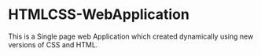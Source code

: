 # HTMLCSS-WebApplication
This is a Single page web Application which created dynamically using new versions of CSS and HTML.
